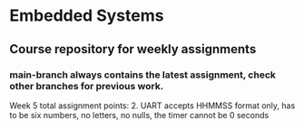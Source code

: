 # Embedded Systems
## Course repository for weekly assignments
### main-branch always contains the latest assignment, check other branches for previous work.

Week 5 total assignment points: 2. UART accepts HHMMSS format only, has to be six numbers, no letters, no nulls, the timer cannot be 0 seconds
